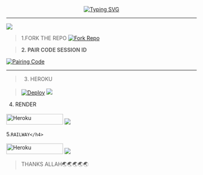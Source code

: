 <p align="center">
  <a href="https://git.io/typing-svg">
    <img src="https://readme-typing-svg.demolab.com?font=Black+Ops+One&size=80&pause=1000&color=87CEEB&center=true&vCenter=true&width=1000&height=200&lines=PRINCE-XMD;UPDATION+2025;BY+PRINCE" alt="Typing SVG" />
  </a>
</p>
  
--- 

<a><img src='https://files.catbox.moe/q2bohk.jpg'/></a>

>1.FORK THE REPO 
[![Fork Repo](https://img.shields.io/badge/Fork-Repo-222222?style=for-the-badge&logo=github)](https://github.com/Princetech-bwb/BWB-XMD/fork)



> **2. PAIR CODE SESSION ID**

<a href='https://b-w-b-session-id.onrender.com' target="_blank">
  <img alt='Pairing Code' src='https://img.shields.io/badge/Get%20Pairing%20Code-orange?style=for-the-badge&logo=opencv&logoColor=red'/>
</a>
<br> 



---

>3. HEROKU</h3>
<p style="text-align: center; font-size: 1.2em;">


>[![Deploy](https://www.herokucdn.com/deploy/button.svg)](https://dashboard.heroku.com/new?template=https://github.com/Princetech-bwb/BWB-XMD)
<a><img src='https://i.imgur.com/LyHic3i.gif'/></a>




4. RENDER</h4>
<p style="text-align: center; font-size: 1.2em;">
  
<p align="">
<a href='https://dashboard.render.com/web/new' target="_blank"><img alt='Heroku' src='https://img.shields.io/badge/-Render deploy-black?style=for-the-badge&logo=render&logoColot=white'/< width=150 height=28/p></a>
<a><img src='https://i.imgur.com/LyHic3i.gif'/></a>


5.`RAILWAY</h4>`
<p style="text-align: center; font-size: 1.2em;">

<p align="">
<a href='https://railway.app/new' target="_blank"><img alt='Heroku' src='https://img.shields.io/badge/-railway deploy-FF8700?style=for-the-badge&logo=railway&logoColor=white'/< width=150 height=28/p></a>
<a><img src='https://i.imgur.com/LyHic3i.gif'/></a>


  >THANKS ALLAH🌏🌏🌏🌏🌏
